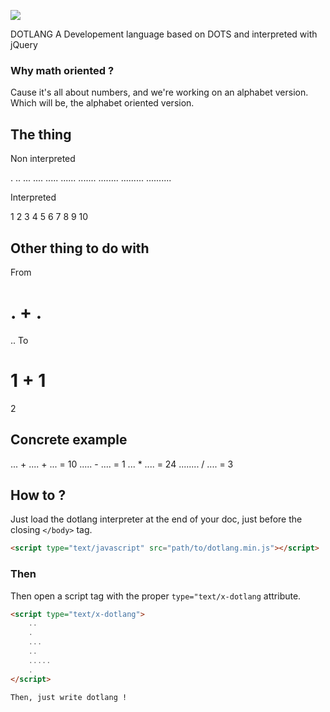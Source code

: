 ![](http://puu.sh/biuez/beddc77692.png)

DOTLANG
A Developement language based on DOTS and interpreted with jQuery

### Why math oriented ? 
Cause it's all about numbers, and we're working on an alphabet version. 
Which will be, the alphabet oriented version. 

## The thing 
Non interpreted

.
.. 
...
....
.....
......
.......
........
.........
..........


Interpreted

1
2
3
4
5
6
7
8
9
10

## Other thing to do with
From

.
+
.
=
..
To 

1
+
1
=
2

## Concrete example 
... + .... + ... = 10
..... - .... = 1
... * .... = 24
........ / .... = 3

## How to ? 
Just load the dotlang interpreter at the end of your doc, just before the closing `</body>` tag. 
```html
<script type="text/javascript" src="path/to/dotlang.min.js"></script>
```

### Then

Then open a script tag with the proper `type="text/x-dotlang` attribute.
````html
<script type="text/x-dotlang">
	..
	.
	...
	..
	.....
	.
</script>

Then, just write dotlang ! 
